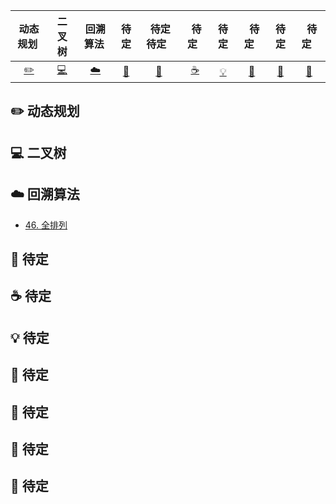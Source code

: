 | 动态规划&nbsp; | 二叉树 | 回溯算法&nbsp;|待定| &nbsp;待定待定&nbsp;&nbsp;|&nbsp;待定&nbsp;&nbsp;|待定| &nbsp;&nbsp;待定&nbsp;&nbsp; |待定| &nbsp;&nbsp;待定&nbsp;&nbsp; |
| :---: | :----: | :---: | :----: | :----: | :----: | :----: | :----: | :----: | :----: |
| [:pencil2:](#pencil2-动态规划) | [:computer:](#computer-二叉树) | [:cloud:](#cloud-回溯算法) | [:art:](#art-待定) | [:floppy_disk:](#floppy_disk-待定) |[:coffee:](#coffee-待定)| [:bulb:](#bulb-待定) |[:wrench:](#wrench-待定)| [:watermelon:](#watermelon-待定) |[:memo:](#memo-待定)|


## :pencil2: 动态规划
## :computer: 二叉树
## :cloud: 回溯算法
- [46. 全排列](https://leetcode-cn.com/problems/permutations/)
## :floppy_disk: 待定
## :coffee: 待定
## :bulb: 待定 
## :art: 待定
## :wrench: 待定
## :watermelon: 待定
## :memo: 待定
